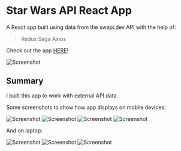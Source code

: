 # Star Wars API React App

A React app built using data from the swapi.dev API with the help of: 

> Redux
> Saga
> Axios

Check out the app [HERE](https://star-wars-barsukova.vercel.app/)!

![Screenshot](ReadmeImages/laptop_1.png)

## Summary

I built this app to work with external API data.

Some screenshots to show how app displays on mobile devices:

![Screenshot](ReadmeImages/phone_1.png)
![Screenshot](ReadmeImages/phone_2.png)
![Screenshot](ReadmeImages/phone_3.png)
![Screenshot](ReadmeImages/phone_4.png)

And on laptop: 

![Screenshot](ReadmeImages/laptop_2.png)
![Screenshot](ReadmeImages/laptop_3.png)
![Screenshot](ReadmeImages/laptop_4.png)
